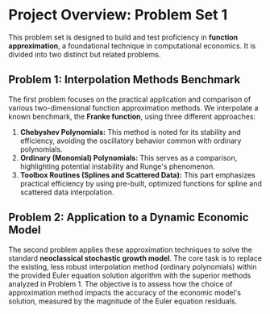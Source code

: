 # Project Overview: Problem Set 1

This problem set is designed to build and test proficiency in **function approximation**, a foundational technique in computational economics. It is divided into two distinct but related problems.

## Problem 1: Interpolation Methods Benchmark

The first problem focuses on the practical application and comparison of various two-dimensional function approximation methods. We interpolate a known benchmark, the **Franke function**, using three different approaches:
1.  **Chebyshev Polynomials:** This method is noted for its stability and efficiency, avoiding the oscillatory behavior common with ordinary polynomials.
2.  **Ordinary (Monomial) Polynomials:** This serves as a comparison, highlighting potential instability and Runge's phenomenon.
3.  **Toolbox Routines (Splines and Scattered Data):** This part emphasizes practical efficiency by using pre-built, optimized functions for spline and scattered data interpolation.

## Problem 2: Application to a Dynamic Economic Model

The second problem applies these approximation techniques to solve the standard **neoclassical stochastic growth model**. The core task is to replace the existing, less robust interpolation method (ordinary polynomials) within the provided Euler equation solution algorithm with the superior methods analyzed in Problem 1. The objective is to assess how the choice of approximation method impacts the accuracy of the economic model's solution, measured by the magnitude of the Euler equation residuals.